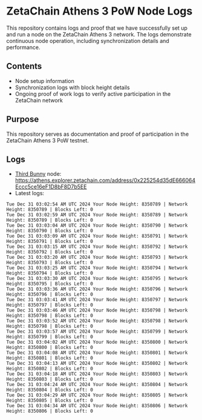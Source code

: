 # ZetaChain Athens 3 PoW Node Logs
This repository contains logs and proof that we have successfully set up and run a node on the ZetaChain Athens 3 network. The logs demonstrate continuous node operation, including synchronization details and performance.

## Contents
- Node setup information
- Synchronization logs with block height details
- Ongoing proof of work logs to verify active participation in the ZetaChain network

## Purpose
This repository serves as documentation and proof of participation in the ZetaChain Athens 3 PoW testnet.

## Logs

- [Third Bunny](https://thirdbunny.xyz/) node: https://athens.explorer.zetachain.com/address/0x225254d35dE666064Eccc5ce16eF1D8bF8D7b5EE
- Latest logs:
```
Tue Dec 31 03:02:54 AM UTC 2024 Your Node Height: 8350789 | Network Height: 8350789 | Blocks Left: 0
Tue Dec 31 03:02:59 AM UTC 2024 Your Node Height: 8350789 | Network Height: 8350789 | Blocks Left: 0
Tue Dec 31 03:03:04 AM UTC 2024 Your Node Height: 8350790 | Network Height: 8350790 | Blocks Left: 0
Tue Dec 31 03:03:09 AM UTC 2024 Your Node Height: 8350791 | Network Height: 8350791 | Blocks Left: 0
Tue Dec 31 03:03:15 AM UTC 2024 Your Node Height: 8350792 | Network Height: 8350792 | Blocks Left: 0
Tue Dec 31 03:03:20 AM UTC 2024 Your Node Height: 8350793 | Network Height: 8350793 | Blocks Left: 0
Tue Dec 31 03:03:25 AM UTC 2024 Your Node Height: 8350794 | Network Height: 8350794 | Blocks Left: 0
Tue Dec 31 03:03:30 AM UTC 2024 Your Node Height: 8350795 | Network Height: 8350795 | Blocks Left: 0
Tue Dec 31 03:03:36 AM UTC 2024 Your Node Height: 8350796 | Network Height: 8350796 | Blocks Left: 0
Tue Dec 31 03:03:41 AM UTC 2024 Your Node Height: 8350797 | Network Height: 8350797 | Blocks Left: 0
Tue Dec 31 03:03:46 AM UTC 2024 Your Node Height: 8350798 | Network Height: 8350798 | Blocks Left: 0
Tue Dec 31 03:03:52 AM UTC 2024 Your Node Height: 8350798 | Network Height: 8350798 | Blocks Left: 0
Tue Dec 31 03:03:57 AM UTC 2024 Your Node Height: 8350799 | Network Height: 8350799 | Blocks Left: 0
Tue Dec 31 03:04:02 AM UTC 2024 Your Node Height: 8350800 | Network Height: 8350800 | Blocks Left: 0
Tue Dec 31 03:04:08 AM UTC 2024 Your Node Height: 8350801 | Network Height: 8350801 | Blocks Left: 0
Tue Dec 31 03:04:13 AM UTC 2024 Your Node Height: 8350802 | Network Height: 8350802 | Blocks Left: 0
Tue Dec 31 03:04:18 AM UTC 2024 Your Node Height: 8350803 | Network Height: 8350803 | Blocks Left: 0
Tue Dec 31 03:04:24 AM UTC 2024 Your Node Height: 8350804 | Network Height: 8350804 | Blocks Left: 0
Tue Dec 31 03:04:29 AM UTC 2024 Your Node Height: 8350805 | Network Height: 8350805 | Blocks Left: 0
Tue Dec 31 03:04:34 AM UTC 2024 Your Node Height: 8350806 | Network Height: 8350806 | Blocks Left: 0
```
